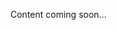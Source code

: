 <!--<meta>
{
    "title":"GDPR",
    "description":"Learn more about GDPR at Packet",
    "date": "09/20/2019",
    "tag":["GDPR", "Legal Compliance"]
}
</meta>-->
Content coming soon...
